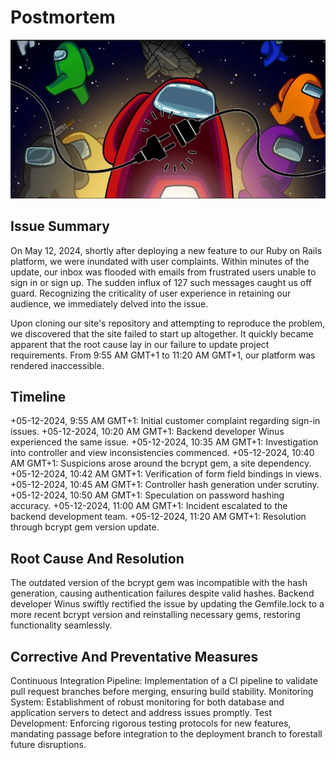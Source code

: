 ﻿# Postmortem

![Oppps!!!](postmortem.JPG)

## Issue Summary
On May 12, 2024, shortly after deploying a new feature to our Ruby on Rails platform, we were inundated with user complaints. Within minutes of the update, our inbox was flooded with emails from frustrated users unable to sign in or sign up. The sudden influx of 127 such messages caught us off guard. Recognizing the criticality of user experience in retaining our audience, we immediately delved into the issue.

Upon cloning our site's repository and attempting to reproduce the problem, we discovered that the site failed to start up altogether. It quickly became apparent that the root cause lay in our failure to update project requirements. From 9:55 AM GMT+1 to 11:20 AM GMT+1, our platform was rendered inaccessible.


## Timeline

+05-12-2024, 9:55 AM GMT+1: Initial customer complaint regarding sign-in issues.
+05-12-2024, 10:20 AM GMT+1: Backend developer Winus experienced the same issue.
+05-12-2024, 10:35 AM GMT+1: Investigation into controller and view inconsistencies commenced.
+05-12-2024, 10:40 AM GMT+1: Suspicions arose around the bcrypt gem, a site dependency.
+05-12-2024, 10:42 AM GMT+1: Verification of form field bindings in views.
+05-12-2024, 10:45 AM GMT+1: Controller hash generation under scrutiny.
+05-12-2024, 10:50 AM GMT+1: Speculation on password hashing accuracy.
+05-12-2024, 11:00 AM GMT+1: Incident escalated to the backend development team.
+05-12-2024, 11:20 AM GMT+1: Resolution through bcrypt gem version update.

## Root Cause And Resolution

The outdated version of the bcrypt gem was incompatible with the hash generation, causing authentication failures despite valid hashes. Backend developer Winus swiftly rectified the issue by updating the Gemfile.lock to a more recent bcrypt version and reinstalling necessary gems, restoring functionality seamlessly.

## Corrective And Preventative Measures

Continuous Integration Pipeline: Implementation of a CI pipeline to validate pull request branches before merging, ensuring build stability.
Monitoring System: Establishment of robust monitoring for both database and application servers to detect and address issues promptly.
Test Development: Enforcing rigorous testing protocols for new features, mandating passage before integration to the deployment branch to forestall future disruptions.